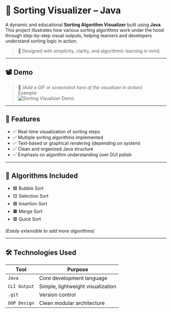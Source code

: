 # 🔢 Sorting Visualizer – Java

A dynamic and educational **Sorting Algorithm Visualizer** built using **Java**. This project illustrates how various sorting algorithms work under the hood through step-by-step visual outputs, helping learners and developers understand sorting logic in action.

> 🚀 Designed with simplicity, clarity, and algorithmic learning in mind.

---

## 📽️ Demo

> 🎥 *(Add a GIF or screenshot here of the visualizer in action)*  
> Example:  
> ![Sorting Visualizer Demo](demo.gif)

---

## 🎯 Features

- ✅ Real-time visualization of sorting steps
- ✅ Multiple sorting algorithms implemented
- ✅ Text-based or graphical rendering (depending on system)
- ✅ Clean and organized Java structure
- ✅ Emphasis on algorithm understanding over GUI polish

---

## 🧠 Algorithms Included

- 🟦 Bubble Sort  
- 🟨 Selection Sort  
- 🟩 Insertion Sort  
- 🟧 Merge Sort  
- 🟥 Quick Sort  

*(Easily extensible to add more algorithms)*

---

## 🛠️ Technologies Used

| Tool         | Purpose                          |
|--------------|----------------------------------|
| `Java`       | Core development language        |
| `CLI Output` | Simple, lightweight visualization |
| `.git`       | Version control                  |
| `OOP Design` | Clean modular architecture       |
